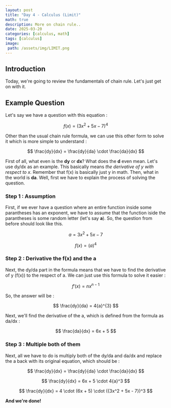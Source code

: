 ```yaml
---
layout: post
title: "Day 4 - Calculus (Limit)"
math: true
description: More on chain rule..
date: 2025-03-20
categories: [calculus, math]
tags: [calculus]
image:
 path: /assets/img/LIMIT.png
---
```

## Introduction
Today, we're going to review the fundamentals of chain rule. Let's just get on with it.

## Example Question
Let's say we have a question with this equation : 

$$
f(x) = (3x^2 + 5x - 7)^4
$$

Other than the usual chain rule formula, we can use this other form to solve it which is more simple to understand :

$$
\frac{dy}{dx} = \frac{dy}{da} \cdot \frac{da}{dx}
$$

First of all, what even is the **dy** or **dx**? What does the **d** even mean. Let's use dy/dx as an example. This basically means *the derivative of y with respect to x*. Remember that f(x) is basically just y in math. Then, what in the world is **da**. Well, first we have to explain the process of solving the question.

### Step 1 : Assumption

First, if we ever have a question where an entire function inside some parantheses has an exponent, we have to assume that the function iside the parantheses is some random letter (let's say **a**). So, the question from before should look like this.

$$
a = 3x^2 + 5x - 7
$$

$$
f(x) = (a)^4
$$

### Step 2 : Derivative the f(x) and the a

Next, the dy/da part in the formula means that we have to find the derivative of y (f(x)) to the respect of a. We can just use this formula to solve it easier :

$$
f'(x) = n x^{n-1}
$$

So, the answer will be :

$$
\frac{dy}{da} = 4{a}^{3}
$$

Next, we'll find the derivative of the a, which is defined from the formula as da/dx :

$$
\frac{da}{dx} = 6x + 5
$$

### Step 3 : Multiple both of them

Next, all we have to do is multiply both of the dy/da and da/dx and replace the a back with its original equation, which should be :

$$
\frac{dy}{dx} = \frac{dy}{da} \cdot \frac{da}{dx}
$$

$$
\frac{dy}{dx} = 6x + 5 \cdot 4{a}^3
$$

$$
\frac{dy}{dx} = 4 \cdot (6x + 5) \cdot ({3x^2 + 5x - 7})^3
$$

**And we're done!**